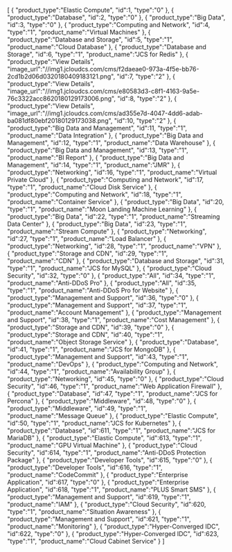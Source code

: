 [
	{
		"product_type":"Elastic Compute",
		"id":1,
		"type":"0"
	},
	{
		"product_type":"Database",
		"id":2,
		"type":"0"
	},
	{
		"product_type":"Big Data",
		"id":3,
		"type":"0"
	},
	{
		"product_type":"Computing and Network",
		"id":4,
		"type":"1",
		"product_name":"Virtual Machines"
	},
	{
		"product_type":"Database and Storage",
		"id":5,
		"type":"1",
		"product_name":"Cloud Database"
	},
	{
		"product_type":"Database and Storage",
		"id":6,
		"type":"1",
		"product_name":"JCS for Redis"
	},
	{
		"product_type":"View Details",
		"image_url":"//img1.jcloudcs.com/cms/f2daeae0-973a-4f5e-bb76-2cd1b2d06d0320180409183121.png",
		"id":7,
		"type":"2"
	},
	{
		"product_type":"View Details",
		"image_url":"//img1.jcloudcs.com/cms/e80583d3-c8f1-4163-9a5e-76c3322acc8620180129173006.png",
		"id":8,
		"type":"2"
	},
	{
		"product_type":"View Details",
		"image_url":"//img1.jcloudcs.com/cms/ad355e7d-4047-4dd6-adab-ba081df80ebf20180129173038.png",
		"id":10,
		"type":"2"
	},
	{
		"product_type":"Big Data and Management",
		"id":11,
		"type":"1",
		"product_name":"Data Integration"
	},
	{
		"product_type":"Big Data and Management",
		"id":12,
		"type":"1",
		"product_name":"Data Warehouse"
	},
	{
		"product_type":"Big Data and Management",
		"id":13,
		"type":"1",
		"product_name":"BI Report"
	},
	{
		"product_type":"Big Data and Management",
		"id":14,
		"type":"1",
		"product_name":"JMR"
	},
	{
		"product_type":"Networking",
		"id":16,
		"type":"1",
		"product_name":"Virtual Private Cloud"
	},
	{
		"product_type":"Computing and Network",
		"id":17,
		"type":"1",
		"product_name":"Cloud Disk Service"
	},
	{
		"product_type":"Computing and Network",
		"id":18,
		"type":"1",
		"product_name":"Container Service"
	},
	{
		"product_type":"Big Data",
		"id":20,
		"type":"1",
		"product_name":"Moon Landing Machine Learning"
	},
	{
		"product_type":"Big Data",
		"id":22,
		"type":"1",
		"product_name":"Streaming Data Center"
	},
	{
		"product_type":"Big Data",
		"id":23,
		"type":"1",
		"product_name":"Stream Compute"
	},
	{
		"product_type":"Networking",
		"id":27,
		"type":"1",
		"product_name":"Load Balancer"
	},
	{
		"product_type":"Networking",
		"id":28,
		"type":"1",
		"product_name":"VPN"
	},
	{
		"product_type":"Storage and CDN",
		"id":29,
		"type":"1",
		"product_name":"CDN"
	},
	{
		"product_type":"Database and Storage",
		"id":31,
		"type":"1",
		"product_name":"JCS for MySQL"
	},
	{
		"product_type":"Cloud Security",
		"id":32,
		"type":"0"
	},
	{
		"product_type":"All",
		"id":34,
		"type":"1",
		"product_name":"Anti-DDoS Pro"
	},
	{
		"product_type":"All",
		"id":35,
		"type":"1",
		"product_name":"Anti-DDoS Pro for Website"
	},
	{
		"product_type":"Management and Support",
		"id":36,
		"type":"0"
	},
	{
		"product_type":"Management and Support",
		"id":37,
		"type":"1",
		"product_name":"Account Management"
	},
	{
		"product_type":"Management and Support",
		"id":38,
		"type":"1",
		"product_name":"Cost Management"
	},
	{
		"product_type":"Storage and CDN",
		"id":39,
		"type":"0"
	},
	{
		"product_type":"Storage and CDN",
		"id":40,
		"type":"1",
		"product_name":"Object Storage Service"
	},
	{
		"product_type":"Database",
		"id":41,
		"type":"1",
		"product_name":"JCS for MongoDB"
	},
	{
		"product_type":"Management and Support",
		"id":43,
		"type":"1",
		"product_name":"DevOps"
	},
	{
		"product_type":"Computing and Network",
		"id":44,
		"type":"1",
		"product_name":"Availability Group"
	},
	{
		"product_type":"Networking",
		"id":45,
		"type":"0"
	},
	{
		"product_type":"Cloud Security",
		"id":46,
		"type":"1",
		"product_name":"Web Application Firewall"
	},
	{
		"product_type":"Database",
		"id":47,
		"type":"1",
		"product_name":"JCS for Percona"
	},
	{
		"product_type":"Middleware",
		"id":48,
		"type":"0"
	},
	{
		"product_type":"Middleware",
		"id":49,
		"type":"1",
		"product_name":"Message Queue"
	},
	{
		"product_type":"Elastic Compute",
		"id":50,
		"type":"1",
		"product_name":"JCS for Kubernetes"
	},
	{
		"product_type":"Database",
		"id":611,
		"type":"1",
		"product_name":"JCS for MariaDB"
	},
	{
		"product_type":"Elastic Compute",
		"id":613,
		"type":"1",
		"product_name":"GPU Virtual Machine"
	},
	{
		"product_type":"Cloud Security",
		"id":614,
		"type":"1",
		"product_name":"Anti-DDoS Protection Package"
	},
	{
		"product_type":"Developer Tools",
		"id":615,
		"type":"0"
	},
	{
		"product_type":"Developer Tools",
		"id":616,
		"type":"1",
		"product_name":"CodeCommit"
	},
	{
		"product_type":"Enterprise Application",
		"id":617,
		"type":"0"
	},
	{
		"product_type":"Enterprise Application",
		"id":618,
		"type":"1",
		"product_name":"PLUS Smart SMS"
	},
	{
		"product_type":"Management and Support",
		"id":619,
		"type":"1",
		"product_name":"IAM"
	},
	{
		"product_type":"Cloud Security",
		"id":620,
		"type":"1",
		"product_name":"Situation Awareness"
	},
	{
		"product_type":"Management and Support",
		"id":621,
		"type":"1",
		"product_name":"Monitoring"
	},
	{
		"product_type":"Hyper-Converged IDC",
		"id":622,
		"type":"0"
	},
	{
		"product_type":"Hyper-Converged IDC",
		"id":623,
		"type":"1",
		"product_name":"Cloud Cabinet Service"
	}
]